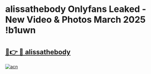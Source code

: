 # alissathebody Onlyfans Leaked - New Video & Photos March 2025 !b1uwn

# <h2><a href="https://cjr8te.iuczelnia.edu.pl?title=alissathebody&ref=b1uwn">🔗👉 🔴 alissathebody</a></h2>

[![acn](https://github.com/user-attachments/assets/0f9c940e-d8b0-45ae-aac7-cd30a18b3e1c)](https://cjr8te.iuczelnia.edu.pl?title=alissathebody&ref=b1uwn)

